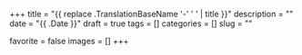 +++
title = "{{ replace .TranslationBaseName '-' ' ' | title }}"
description = ""
date = "{{ .Date }}"
draft = true
tags = []
categories = []
slug = ""

favorite = false
images = []
+++